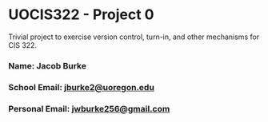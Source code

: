 # UOCIS322 - Project 0

Trivial project to exercise version control, turn-in, and other mechanisms
for CIS 322.

### Name: Jacob Burke

### School Email: jburke2@uoregon.edu

### Personal Email: jwburke256@gmail.com
